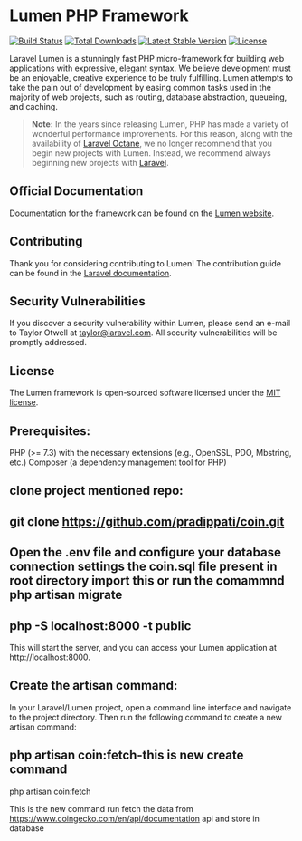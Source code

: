 # Lumen PHP Framework

[![Build Status](https://travis-ci.org/laravel/lumen-framework.svg)](https://travis-ci.org/laravel/lumen-framework)
[![Total Downloads](https://img.shields.io/packagist/dt/laravel/lumen-framework)](https://packagist.org/packages/laravel/lumen-framework)
[![Latest Stable Version](https://img.shields.io/packagist/v/laravel/lumen-framework)](https://packagist.org/packages/laravel/lumen-framework)
[![License](https://img.shields.io/packagist/l/laravel/lumen)](https://packagist.org/packages/laravel/lumen-framework)

Laravel Lumen is a stunningly fast PHP micro-framework for building web applications with expressive, elegant syntax. We believe development must be an enjoyable, creative experience to be truly fulfilling. Lumen attempts to take the pain out of development by easing common tasks used in the majority of web projects, such as routing, database abstraction, queueing, and caching.

> **Note:** In the years since releasing Lumen, PHP has made a variety of wonderful performance improvements. For this reason, along with the availability of [Laravel Octane](https://laravel.com/docs/octane), we no longer recommend that you begin new projects with Lumen. Instead, we recommend always beginning new projects with [Laravel](https://laravel.com).

## Official Documentation

Documentation for the framework can be found on the [Lumen website](https://lumen.laravel.com/docs).

## Contributing

Thank you for considering contributing to Lumen! The contribution guide can be found in the [Laravel documentation](https://laravel.com/docs/contributions).

## Security Vulnerabilities

If you discover a security vulnerability within Lumen, please send an e-mail to Taylor Otwell at taylor@laravel.com. All security vulnerabilities will be promptly addressed.

## License

The Lumen framework is open-sourced software licensed under the [MIT license](https://opensource.org/licenses/MIT).

Prerequisites:
---------------------------------------------------

PHP (>= 7.3) with the necessary extensions (e.g., OpenSSL, PDO, Mbstring, etc.)
Composer (a dependency management tool for PHP)


clone project mentioned repo:
-----------------------------------------------------------------
git clone https://github.com/pradippati/coin.git
---------------------------------------------------------------------------------------


Open the .env file and configure your database connection settings 
the coin.sql file present in root directory import this
or run the comammnd
php artisan migrate
--------------------------------------------------------------------------------------

php -S localhost:8000 -t public
--------------------------------------------
This will start the server, and you can access your Lumen application at http://localhost:8000.

Create the artisan command:
-------------------------------------------------
In your Laravel/Lumen project, open a command line interface and navigate to the project directory. Then run the following command to create a new artisan command:

php artisan coin:fetch-this is new create command
---------------------------------------------------------------------------
php artisan coin:fetch

This is the new command run fetch the data from  https://www.coingecko.com/en/api/documentation api and store in database
